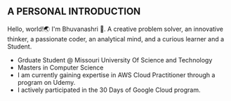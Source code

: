 ## A PERSONAL INTRODUCTION 
Hello, world!🌏 I'm Bhuvanashri 👋. A creative problem solver, an innovative thinker, a passionate coder, an analytical mind, and a curious learner and a Student.
- Grduate Student @ Missouri University Of Science and Technology
- Masters in Computer Science
- I am currently gaining expertise in AWS Cloud Practitioner through a program on Udemy.
- I actively participated in the 30 Days of Google Cloud program.
